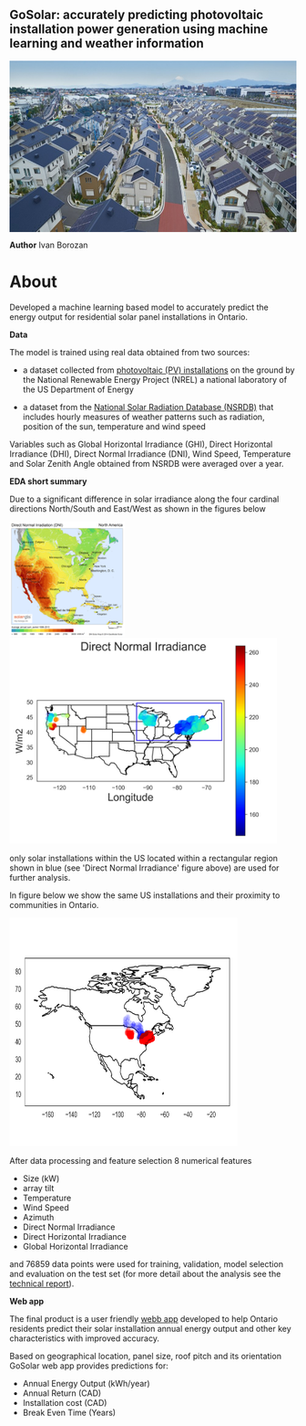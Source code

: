 ## GoSolar: accurately predicting photovoltaic installation power generation using machine learning and weather information 

<p class="aligncenter">
<img src="./figures/solar-city-Japan.jpg" align="middle" width="100%" height="300">
</p>


**Author** Ivan Borozan 

About
=====

Developed a machine learning based model to accurately predict the energy output for residential solar panel installations in Ontario. 

**Data**

The model is trained using real data obtained from two sources:

* a dataset collected from [photovoltaic (PV) installations](https://openpv.nrel.gov/) on the ground by the National Renewable Energy Project (NREL) a national laboratory of the US Department of Energy

* a dataset from the [National Solar Radiation Database (NSRDB)](https://nsrdb.nrel.gov/) that includes hourly measures of weather patterns such as radiation, position of the sun, temperature and wind speed

Variables such as Global Horizontal Irradiance (GHI), Direct Horizontal Irradiance (DHI), Direct Normal Irradiance (DNI), Wind Speed, Temperature and Solar Zenith Angle obtained from NSRDB were averaged over a year. 

**EDA short summary**

Due to a significant difference in solar irradiance along the four cardinal directions North/South and East/West as shown in the figures below  

<p float="left">
  <img src="./figures/Solargis-North-America-DNI-solar-resource-map-en.png"" width="40%" height="30%">
  <img src="./figures/DNI_irradiance_gimp.png" width="470" height="360"> 
</p>


only solar installations within the US located within a rectangular region shown in blue (see 'Direct Normal Irradiance' figure above) are used for further analysis.

In figure below we show the same US installations and their proximity to communities in Ontario.

<p float="left">
   <img src="./figures/Ontaro_communities2.png" width="400" height="400"> 
</p>

After data processing and feature selection 8 numerical features

- Size (kW)
- array tilt
- Temperature
- Wind Speed
- Azimuth
- Direct Normal Irradiance
- Direct Horizontal Irradiance 
- Global Horizontal Irradiance 

and 76859 data points were used for training, validation, model selection and evaluation on the test set (for more detail about the analysis see the [technical report](./notebooks/solar_eda_and_technical_report.ipynb)).  

**Web app**

The final product is a user friendly [webb app](http://hbaranalytics.com:5000) developed to help Ontario residents predict their solar installation annual energy output and other key characteristics with improved accuracy.

Based on geographical location, panel size, roof pitch and its orientation GoSolar web app provides predictions for:

* Annual Energy Output (kWh/year)
* Annual Return (CAD)
* Installation cost (CAD)
* Break Even Time (Years)
